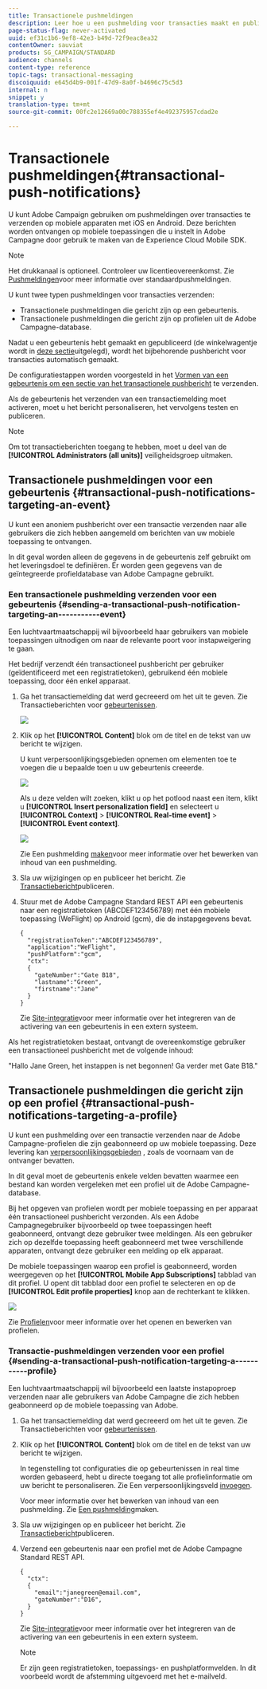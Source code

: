 ```yaml
---
title: Transactionele pushmeldingen
description: Leer hoe u een pushmelding voor transacties maakt en publiceert.
page-status-flag: never-activated
uuid: ef31c1b6-9ef8-42e3-b49d-72f9eac8ea32
contentOwner: sauviat
products: SG_CAMPAIGN/STANDARD
audience: channels
content-type: reference
topic-tags: transactional-messaging
discoiquuid: e645d4b9-001f-47d9-8a0f-b4696c75c5d3
internal: n
snippet: y
translation-type: tm+mt
source-git-commit: 00fc2e12669a00c788355ef4e492375957cdad2e

---
```



# Transactionele pushmeldingen{#transactional-push-notifications}

U kunt Adobe Campaign gebruiken om pushmeldingen over transacties te verzenden op mobiele apparaten met iOS en Android. Deze berichten worden ontvangen op mobiele toepassingen die u instelt in Adobe Campagne door gebruik te maken van de Experience Cloud Mobile SDK.

>[!NOTE]
>
>Het drukkanaal is optioneel. Controleer uw licentieovereenkomst. Zie [Pushmeldingen](../../channels/using/about-push-notifications.md)voor meer informatie over standaardpushmeldingen.

U kunt twee typen pushmeldingen voor transacties verzenden:

* Transactionele pushmeldingen die gericht zijn op een gebeurtenis.
* Transactionele pushmeldingen die gericht zijn op profielen uit de Adobe Campagne-database.

Nadat u een gebeurtenis hebt gemaakt en gepubliceerd (de winkelwagentje wordt in [deze sectie](../../channels/using/about-transactional-messaging.md#transactional-messaging-operating-principle)uitgelegd), wordt het bijbehorende pushbericht voor transacties automatisch gemaakt.

De configuratiestappen worden voorgesteld in het [Vormen van een gebeurtenis om een sectie van het transactionele pushbericht](../../administration/using/configuring-transactional-messaging.md#use-case--configuring-an-event-to-send-a-transactional-message) te verzenden.

Als de gebeurtenis het verzenden van een transactiemelding moet activeren, moet u het bericht personaliseren, het vervolgens testen en publiceren.

>[!NOTE]
>
>Om tot transactieberichten toegang te hebben, moet u deel van de **[!UICONTROL Administrators (all units)]** veiligheidsgroep uitmaken.

## Transactionele pushmeldingen voor een gebeurtenis {#transactional-push-notifications-targeting-an-event}

U kunt een anoniem pushbericht over een transactie verzenden naar alle gebruikers die zich hebben aangemeld om berichten van uw mobiele toepassing te ontvangen.

In dit geval worden alleen de gegevens in de gebeurtenis zelf gebruikt om het leveringsdoel te definiëren. Er worden geen gegevens van de geïntegreerde profieldatabase van Adobe Campagne gebruikt.

### Een transactionele pushmelding verzenden voor een gebeurtenis {#sending-a-transactional-push-notification-targeting-an-----------event}

Een luchtvaartmaatschappij wil bijvoorbeeld haar gebruikers van mobiele toepassingen uitnodigen om naar de relevante poort voor instapweigering te gaan.

Het bedrijf verzendt één transactioneel pushbericht per gebruiker (geïdentificeerd met een registratietoken), gebruikend één mobiele toepassing, door één enkel apparaat.

1. Ga het transactiemelding dat werd gecreeerd om het uit te geven. Zie Transactieberichten voor [gebeurtenissen](../../channels/using/event-transactional-messages.md).

   ![](assets/message-center_push_message.png)

1. Klik op het **[!UICONTROL Content]** blok om de titel en de tekst van uw bericht te wijzigen.

   U kunt verpersoonlijkingsgebieden opnemen om elementen toe te voegen die u bepaalde toen u uw gebeurtenis creeerde.

   ![](assets/message-center_push_content.png)

   Als u deze velden wilt zoeken, klikt u op het potlood naast een item, klikt u **[!UICONTROL Insert personalization field]** en selecteert u **[!UICONTROL Context]** > **[!UICONTROL Real-time event]** > **[!UICONTROL Event context]**.

   ![](assets/message-center_push_personalization.png)

   Zie Een pushmelding [maken](../../channels/using/preparing-and-sending-a-push-notification.md)voor meer informatie over het bewerken van inhoud van een pushmelding.

1. Sla uw wijzigingen op en publiceer het bericht. Zie [Transactiebericht](../../channels/using/event-transactional-messages.md#publishing-a-transactional-message)publiceren.
1. Stuur met de Adobe Campagne Standard REST API een gebeurtenis naar een registratietoken (ABCDEF123456789) met één mobiele toepassing (WeFlight) op Android (gcm), die de instapgegevens bevat.

   ```
   {
     "registrationToken":"ABCDEF123456789",
     "application":"WeFlight",
     "pushPlatform":"gcm",
     "ctx":
     {
       "gateNumber":"Gate B18",
       "lastname":"Green",
       "firstname":"Jane"
     }
   }
   ```

   Zie [Site-integratie](../../administration/using/configuring-transactional-messaging.md#integrating-the-triggering-of-the-event-in-a-website)voor meer informatie over het integreren van de activering van een gebeurtenis in een extern systeem.

Als het registratietoken bestaat, ontvangt de overeenkomstige gebruiker een transactioneel pushbericht met de volgende inhoud:

&quot;Hallo Jane Green, het instappen is net begonnen! Ga verder met Gate B18.&quot;

## Transactionele pushmeldingen die gericht zijn op een profiel {#transactional-push-notifications-targeting-a-profile}

U kunt een pushmelding over een transactie verzenden naar de Adobe Campagne-profielen die zijn geabonneerd op uw mobiele toepassing. Deze levering kan [verpersoonlijkingsgebieden](../../designing/using/personalization.md#inserting-a-personalization-field) , zoals de voornaam van de ontvanger bevatten.

In dit geval moet de gebeurtenis enkele velden bevatten waarmee een bestand kan worden vergeleken met een profiel uit de Adobe Campagne-database.

Bij het opgeven van profielen wordt per mobiele toepassing en per apparaat één transactioneel pushbericht verzonden. Als een Adobe Campagnegebruiker bijvoorbeeld op twee toepassingen heeft geabonneerd, ontvangt deze gebruiker twee meldingen. Als een gebruiker zich op dezelfde toepassing heeft geabonneerd met twee verschillende apparaten, ontvangt deze gebruiker een melding op elk apparaat.

De mobiele toepassingen waarop een profiel is geabonneerd, worden weergegeven op het **[!UICONTROL Mobile App Subscriptions]** tabblad van dit profiel. U opent dit tabblad door een profiel te selecteren en op de **[!UICONTROL Edit profile properties]** knop aan de rechterkant te klikken.

![](assets/push_notif_subscriptions.png)

Zie [Profielen](../../audiences/using/creating-profiles.md)voor meer informatie over het openen en bewerken van profielen.

### Transactie-pushmeldingen verzenden voor een profiel {#sending-a-transactional-push-notification-targeting-a-----------profile}

Een luchtvaartmaatschappij wil bijvoorbeeld een laatste instapoproep verzenden naar alle gebruikers van Adobe Campagne die zich hebben geabonneerd op de mobiele toepassing van Adobe.

1. Ga het transactiemelding dat werd gecreeerd om het uit te geven. Zie Transactieberichten voor [gebeurtenissen](../../channels/using/event-transactional-messages.md).

   <!--![](assets/message-center_push_message_profile.png)-->

1. Klik op het **[!UICONTROL Content]** blok om de titel en de tekst van uw bericht te wijzigen.

   In tegenstelling tot configuraties die op gebeurtenissen in real time worden gebaseerd, hebt u directe toegang tot alle profielinformatie om uw bericht te personaliseren. Zie Een verpersoonlijkingsveld [invoegen](../../designing/using/personalization.md#inserting-a-personalization-field).

   <!--![](assets/message-center_push_content_profile.png)-->

   Voor meer informatie over het bewerken van inhoud van een pushmelding. Zie [Een pushmelding](../../channels/using/preparing-and-sending-a-push-notification.md)maken.

1. Sla uw wijzigingen op en publiceer het bericht. Zie [Transactiebericht](../../channels/using/event-transactional-messages.md#publishing-a-transactional-message)publiceren.
1. Verzend een gebeurtenis naar een profiel met de Adobe Campagne Standard REST API.

   ```
   {
     "ctx":
     {
       "email":"janegreen@email.com",
       "gateNumber":"D16",
     }
   }
   ```

   Zie [Site-integratie](../../administration/using/configuring-transactional-messaging.md#integrating-the-triggering-of-the-event-in-a-website)voor meer informatie over het integreren van de activering van een gebeurtenis in een extern systeem.

   >[!NOTE]
   >
   >Er zijn geen registratietoken, toepassings- en pushplatformvelden. In dit voorbeeld wordt de afstemming uitgevoerd met het e-mailveld.


